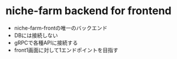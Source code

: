 # niche-farm backend for frontend
- niche-farm-frontの唯一のバックエンド
- DBには接続しない
- gRPCで各種APIに接続する
- front1画面に対して1エンドポイントを目指す

